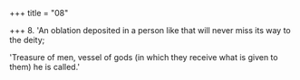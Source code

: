 +++
title = "08"

+++
8. 'An oblation deposited in a person like that will never miss its way to the deity;

'Treasure of men, vessel of gods (in which they receive what is given to them) he is called.'



